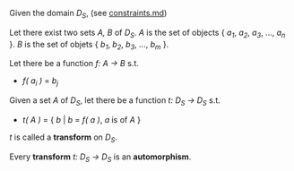 Given the domain _D<sub>S</sub>_,
(see <a href="https://github.com/ttowncompiled/observer.api/blob/theory/theory/constraints.md">constraints.md</a>)

Let there exist two sets _A, B_ of _D<sub>S</sub>_. _A_ is the set of objects { _a<sub>1</sub>_, _a<sub>2</sub>_, _a<sub>3</sub>_, ..., _a<sub>n</sub>_ }. _B_ is the set of objets { _b<sub>1</sub>_, _b<sub>2</sub>_, _b<sub>3</sub>_, ..., _b<sub>m</sub>_ }.

Let there be a function _f: A -> B_ s.t.

  - _f( a<sub>i</sub> )_ = _b<sub>j</sub>_

Given a set _A_ of _D<sub>S</sub>_, let there be a function _t: D<sub>S</sub> -> D<sub>S</sub>_ s.t.

  - _t( A )_ = { _b_ | _b_ = _f( a )_, _a_ is of _A_ }

_t_ is called a **transform** on _D<sub>S</sub>_.

Every **transform** _t: D<sub>S</sub> -> D<sub>S</sub>_ is an **automorphism**. 

